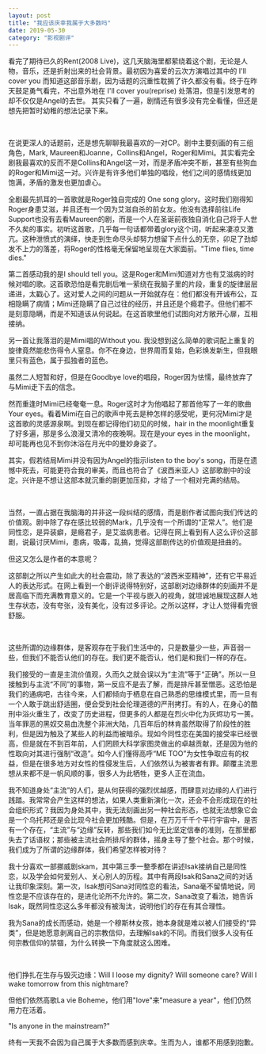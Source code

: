 ```yaml
---
layout: post
title: "我应该庆幸我属于大多数吗"
date: 2019-05-30
category: "影视剧评"
---
```


看完了期待已久的Rent(2008 Live)，这几天脑海里都萦绕着这个剧，无论是人物，音乐，还是折射出来的社会背景。最初因为喜爱的云次方演唱过其中的 I'll cover you 而知道这部音乐剧，因为话题的沉重性耽搁了许久都没有看。终于在昨天鼓足勇气看完，不出意外地在 I'll cover you(reprise) 处落泪，但是引发思考的却不仅仅是Angel的去世。
其实只看了一遍，剧情还有很多没有完全看懂，但还是想先把暂时幼稚的想法记录下来。

&nbsp;&nbsp;
       
在说更深人的话题前，还是想先聊聊我最喜欢的一对CP。剧中主要刻画的有三组角色，Mark, Maureen和Joanne，Collins和Angel，Roger和Mimi。其实看完全剧我最喜欢的反而不是Collins和Angel这一对，而是矛盾冲突不断，甚至有些狗血的Roger和Mimi这一对。兴许是有许多他们单独的唱段，他们之间的感情线更加饱满，矛盾的激发也更加虐心。

全剧最先抓耳的一首歌就是Roger独自完成的 One song glory。这时我们刚得知Roger身患艾滋，并且还有一个因为艾滋自杀的前女友。他没有选择前往Life Support也没有去看Maureen的剧，而是一个人在圣诞前夜独自消化自己将于人世不久矣的事实。初听这首歌，几乎每一句话都带着glory这个词，听起来凄凉又激亢。这种泄愤式的演绎，快走到生命尽头却努力想留下点什么的无奈，卯足了劲却发不上力的落差，将Roger的性格毫无保留地呈现在大家面前。"Time flies, time dies."

第二首感动我的是I should tell you。这是Roger和Mimi知道对方也有艾滋病的时候对唱的歌。这首歌恐怕是看完剧后唯一萦绕在我脑子里的片段，重复的旋律层层递进，太戳心了。这对爱人之间的问题从一开始就存在：他们都没有开诚布公，互相隐瞒了病情；Mimi还隐瞒了自己过往的经历，并且还是个瘾君子。但他们都不是刻意隐瞒，而是不知道该从何说起。在这首歌里他们试图向对方敞开心扉，互相接纳。

另一首让我落泪的是Mimi唱的Without you. 我没想到这么简单的歌词配上重复的旋律竟然能悲伤得令人窒息。你不在身边，世界周而复始，色彩焕发新生，但我眼里只有蓝色，属于孤独者的蓝色。

虽然二人短暂和好，但是在Goodbye love的唱段，Roger因为怯懦，最终放弃了与Mimi走下去的信念。

然而重逢时Mimi已经奄奄一息。Roger这时才为他唱起了那首他写了一年的歌曲Your eyes。看着Mimi在自己的歌声中死去是种怎样的感受呢，更何况Mimi才是这首歌的灵感源泉啊。到现在都记得他们初见的时候，hair in the moonlight重复了好多遍，那是多么浪漫又清冷的夜晚啊。现在是your eyes in the moonlight，却可能再也见不到你沐浴在月光中的曼妙身姿了。

其实，假若结局Mimi并没有因为Angel的指示listen to the boy's song，而是在遗憾中死去，可能更符合我的审美，而且也符合了《波西米亚人》这部歌剧中的设定。兴许是不想让这部本就沉重的剧更加压抑，才给了一个相对完满的结局。

&nbsp;&nbsp;
       
当然，一直占据在我脑海的并非这一段纠结的感情，而是剧作者试图向我们传达的价值观。剧中除了存在感比较弱的Mark，几乎没有一个所谓的“正常人”。他们是同性恋，是异装癖，是瘾君子，是艾滋病患者。记得在网上看到有人这么评价这部剧，说最讨厌Mimi，患病，吸毒，乱搞，觉得这部剧传达的价值观是扭曲的。

但这又怎么是作者的本意呢？

这部剧之所以产生如此大的社会震动，除了表达的“波西米亚精神”，还有它平易近人的表达形式。在网上看到一个剧评说得特别好，这部剧对边缘群体的刻画并不是居高临下而充满教育意义的。它是一个平视与嵌入的视角，就坦诚地展现这群人地生存状态，没有夸张，没有美化，没有过多评论。之所以这样，才让人觉得看完很舒服。

&nbsp;&nbsp;

这些所谓的边缘群体，是客观存在于我们生活中的，只是数量少一些，声音弱一些，但我们不能否认他们的存在。我们更不能否认，他们是和我们一样的存在。

我们接受的一直是主流价值观，久而久之就会误以为“主流”等于“正确”。所以一旦接触到与主流“不同”的事物，第一反应不是去了解，而是排斥甚至憎恶。这恐怕是我们的通病吧，古往今来，人们都倾向于栖息在自己熟悉的思维模式里，而一旦有一个人敢于跳出舒适圈，便会受到社会伦理道德的严刑拷打。有的人，在身心的酷刑中浴火重生了，改变了历史进程，但更多的人都是在烈火中化为灰烬功亏一篑。当年罪恶的黑奴交易血洗整个非洲大陆，几百年后的林肯虽然取得了阶段性的胜利，但是因为触及了某些人的利益而被暗杀。现如今同性恋在美国的接受率已经很高，但是就在不到百年前，人们罔顾大科学家图灵做出的卓越贡献，还是因为他的性取向对其进行强制“改造”。如今人们懂得高呼“ME TOO”为女性争取应有的权益，但是在很多地方对女性的性侵发生后，人们依然认为被害者有罪。颠覆主流思想从来都不是一帆风顺的事，很多人为此牺牲，更多人正在流血。

我不知道身处“主流”的人们，是从何获得的强烈优越感，而肆意对边缘的人们进行践踏。我常常会产生这样的想法，如果人类重新演化一次，还会不会形成现在的社会组织形式？我因为身处其中，我无法刻画出另一种社会形态，也就无法想象它会是一个乌托邦还是会比现今社会更加残酷。但是，在万万千千个平行宇宙中，是否有一个存在，“主流”与“边缘”反转，那些我们如今无比坚定信奉的准则，在那里都失去了话语权；那些被主流社会所排斥的群体，摇身主导了整个社会。那个时候，我们成为了所谓的边缘群体，我们希望怎样被对待？

我十分喜欢一部挪威剧skam，其中第三季一整季都在讲述Isak接纳自己是同性恋，以及学会如何爱别人、关心别人的历程。其中有两段Isak和Sana之间的对话让我印象深刻。第一次，Isak想问Sana对同性恋的看法，Sana毫不留情地说，同性恋是不应该存在的，是进化论所不允许的。第二次，Sana改变了看法，她告诉Isak，既然同性恋这么多年都没有被淘汰，说明他们的存在有其合理性。

我为Sana的成长而感动，她是一个穆斯林女孩，她本身就是难以被人们接受的“异类”，但是她愿意剥离自己的宗教信仰，去理解Isak的不同。而我们很多人没有任何宗教信仰的禁锢，为什么转换一下角度就这么困难。

&nbsp;&nbsp;

他们挣扎在生存与毁灭边缘：Will I loose my dignity? Will someone care? Will I wake tomorrow from this nightmare? 

但他们依然高歌La vie Boheme，他们用"love"来"measure a year"，他们仍然用力在活着。

"Is anyone in the mainstream?"

终有一天我不会因为自己属于大多数而感到庆幸。生而为人，谁都不用感到抱歉。
